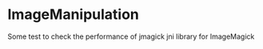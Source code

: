 ImageManipulation
=================

Some test to check the performance of jmagick jni library for ImageMagick
